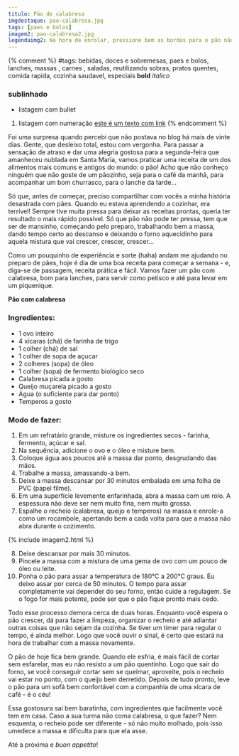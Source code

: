 ```yaml
---
titulo: Pão de calabresa
imgdestaque: pao-calabresa.jpg
tags: [paes e bolos]
imagem2: pao-calabresa2.jpg
legendaimg2: Na hora de enrolar, pressione bem as bordas para o pão não abrir.
---
```

{% comment %}
#tags: bebidas, doces e sobremesas, paes e bolos, lanches, massas , carnes , saladas, reutilizando sobras, pratos quentes, comida rapida, cozinha saudavel, especiais
**bold**
*italico*
### sublinhado
* listagem com bullet
1. listagem com numeração
[este é um texto com link](https://www.enderecodolink.com)
{% endcomment %}

Foi uma surpresa quando percebi que não postava no blog há mais de vinte dias. Gente, que desleixo total, estou com vergonha. Para passar a sensação de atraso e dar uma alegria gostosa para a segunda-feira que amanheceu nublada em Santa Maria, vamos praticar uma receita de um dos alimentos mais comuns e antigos do mundo: o pão! Acho que não conheço ninguém que não goste de um pãozinho, seja para o café da manhã, para acompanhar um bom churrasco, para o lanche da tarde...

Só que, antes de começar, preciso compartilhar com vocês a minha história desastrada com pães. Quando eu estava aprendendo a cozinhar, era terrível! Sempre tive muita pressa para deixar as receitas prontas, queria ter resultado o mais rápido possível. Só que pão não pode ter pressa, tem que ser de mansinho, começando pelo preparo, trabalhando bem a massa, dando tempo certo ao descanso e deixando o forno aquecidinho para aquela mistura que vai crescer, crescer, crescer...

Como um pouquinho de experiência e sorte (haha) andam me ajudando no preparo de pães, hoje é dia de uma boa receita para começar a semana - e, diga-se de passagem, receita prática e fácil. Vamos fazer um pão com calabresa, bom para lanches, para servir como petisco e até para levar em um piquenique.

**Pão com calabresa**

### Ingredientes:

* 1 ovo inteiro
* 4 xícaras (chá) de farinha de trigo
* 1 colher (chá) de sal
* 1 colher de sopa de açucar
* 2 colheres (sopa) de óleo
* 1 colher (sopa) de fermento biológico seco
* Calabresa picada a gosto
* Queijo muçarela picado a gosto
* Água (o suficiente para dar ponto)
* Temperos a gosto

### Modo de fazer:

1. Em um refratário grande, misture os ingredientes secos - farinha, fermento, açúcar e sal.
2. Na sequência, adicione o ovo e o óleo e misture bem.
3. Coloque água aos poucos até a massa dar ponto, desgrudando das mãos.
4. Trabalhe a massa, amassando-a bem.
5. Deixe a massa descansar por 30 minutos embalada em uma folha de PVC (papel filme).
6. Em uma superfície levemente enfarinhada, abra a massa com um rolo. A espessura não deve ser nem muito fina, nem muito grossa.
7. Espalhe o recheio (calabresa, queijo e temperos) na massa e enrole-a como um rocambole, apertando bem a cada volta para que a massa não abra durante o cozimento.

{% include imagem2.html %}

8. Deixe descansar por mais 30 minutos.
9. Pincele a massa com a mistura de uma gema de ovo com um pouco de óleo ou leite.
10. Ponha o pão para assar a temperatura de 180°C a 200°C graus. Eu deixo assar por cerca de 50 minutos. O tempo para assar completamente vai depender do seu forno, então cuide a regulagem. Se o fogo for mais potente, pode ser que o pão fique pronto mais cedo.

Todo esse processo demora cerca de duas horas. Enquanto você espera o pão crescer, dá para fazer a limpeza, organizar o recheio e até adiantar outras coisas que não sejam da cozinha. Se tiver um timer para regular o tempo, é ainda melhor. Logo que você ouvir o sinal, é certo que estará na hora de trabalhar com a massa novamente. 

O pão de hoje fica bem grande. Quando ele esfria, é mais fácil de cortar sem esfarelar, mas eu não resisto a um pão quentinho. Logo que sair do forno, se você conseguir cortar sem se queimar, aproveite, pois o recheio vai estar no ponto, com o queijo bem derretido. Depois de tudo pronto, leve o pão para um sofá bem confortável com a companhia de uma xícara de café - é o céu! 

Essa gostosura sai bem baratinha, com ingredientes que facilmente você tem em casa. Caso a sua turma não coma calabresa, o que fazer? Nem esquenta, o recheio pode ser diferente - só não muito molhado, pois isso umedece a massa e dificulta para que ela asse.

Até a próxima e *buon appetito*!
